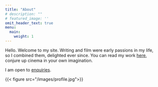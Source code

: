 ```yaml
---
title: "About"
# description: ""
# featured_image: ''
omit_header_text: true
menu:
  main:
    weight: 1
---
```


Hello. Welcome to my site. Writing and film were early passions in my life, so I combined them, delighted ever since. You can read my work [here](https://www.charliebury.com/screenplays/), conjure up cinema in your own imagination. 

I am open to [enquiries](https://www.charliebury.com/contact). 


{{< figure src="/images/profile.jpg">}}
